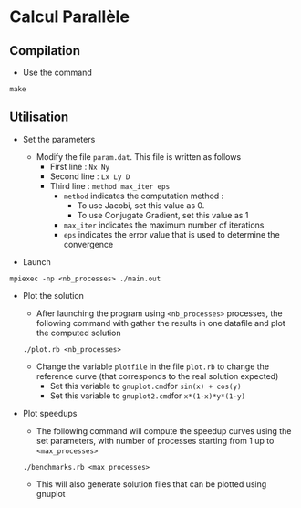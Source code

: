 Calcul Parallèle
===================

Compilation
-------------
* Use the command
```
make
```

Utilisation
-------------------
* Set the parameters
	* Modify the file `param.dat`. This file is written as follows
		* First line :   `Nx Ny`
		* Second line :  `Lx Ly D`
		* Third line :  `method max_iter eps`
			* `method` indicates the computation method : 
				* To use Jacobi, set this value as 0. 
				*  To use Conjugate Gradient, set this value as 1
			* `max_iter` indicates the maximum number of iterations
			* `eps` indicates the error value that is used to determine the convergence

* Launch 
```
mpiexec -np <nb_processes> ./main.out
```

* Plot the solution

	* After launching the program using `<nb_processes>` processes, the following command with gather the results in one datafile and plot the computed solution
	```
	./plot.rb <nb_processes>
	``` 
	*	Change the variable `plotfile` in the file `plot.rb` to change the reference curve (that corresponds to the real solution expected)
		*	Set this variable to `gnuplot.cmd`for `sin(x) + cos(y)`
		*	Set this variable to `gnuplot2.cmd`for `x*(1-x)*y*(1-y)`  

* Plot speedups
 	* The following command will compute the speedup curves using the set parameters, with number of processes starting from 1 up to `<max_processes>`
	```
	./benchmarks.rb <max_processes>
	``` 
	*	This will also generate solution files that can be plotted using gnuplot
